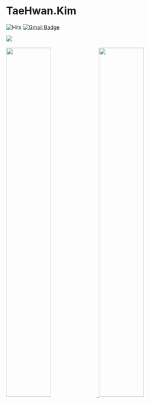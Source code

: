 # TaeHwan.Kim

<div align="Left"> 

![Hits](https://hits.seeyoufarm.com/api/count/incr/badge.svg?url=https%3A%2F%2Fgithub.com%2FTestFive&count_bg=%239C9C9C&title_bg=%23555555&icon=&icon_color=%23E7E7E7&title=hits&edge_flat=false) [![Gmail Badge](https://img.shields.io/badge/Gmail-D14836?style=flat&logo=Gmail&logoColor=white)](mailto:ktaehwan87@gmail.com)
  
<img src = "https://user-images.githubusercontent.com/82634048/191684915-783d9c01-a4ef-4b9d-8500-baa4bf40827f.gif">
</div>

<br>

<div align="Left">  
<a href="https://github.com/anuraghazra/github-readme-stats">
  <img src="https://github-readme-stats.vercel.app/api?username=TestFive&show_icons=true&theme=merko" width=49.2% />
</a>
<a href="https://github.com/anuraghazra/github-readme-stats">
 <img src="https://github-readme-stats.vercel.app/api/top-langs/?username=TestFive&layout=compact&theme=merko" width=49.2% />
</a>
</div>


<!--
내 저장소를 README에 Pin으로 표시
&repo="내 저장소 이름"
[![Readme Card](https://github-readme-stats.vercel.app/api/pin/?username=TestFive&repo=github-readme-stats)](https://github.com/anuraghazra/github-readme-stats)
-->
